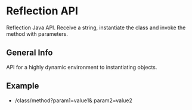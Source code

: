 # Reflection API
Reflection Java API. Receive a string, instantiate the class and invoke the method with parameters.

## General Info
API for a highly dynamic environment to instantiating objects.

## Example

<ul>	
	<li>/class/method?param1=value1& param2=value2</li>
<ul>